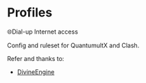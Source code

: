 # Profiles
🌐Dial-up Internet access 

Config and ruleset for QuantumultX and Clash.

Refer and thanks to:
- [DivineEngine](https://github.com/DivineEngine/Profiles/tree/master)
